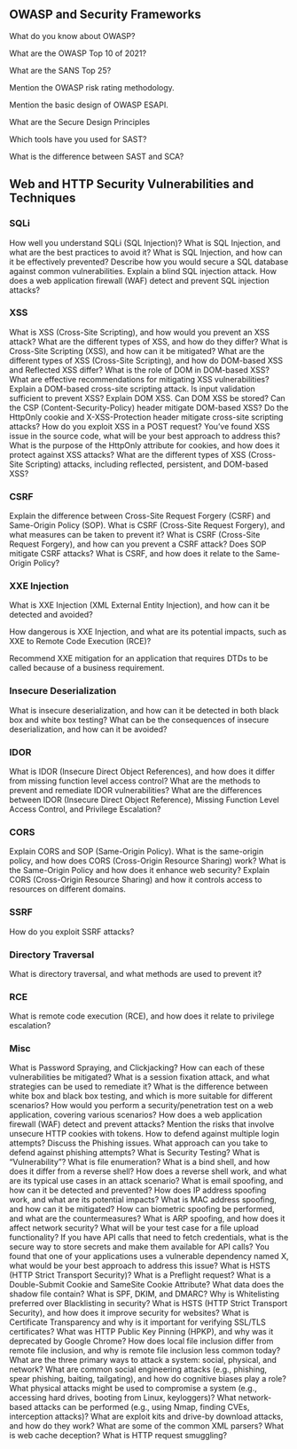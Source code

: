 ## OWASP and Security Frameworks
What do you know about OWASP?

What are the OWASP Top 10 of 2021?

What are the SANS Top 25?

Mention the OWASP risk rating methodology.

Mention the basic design of OWASP ESAPI.

What are the Secure Design Principles

Which tools have you used for SAST?

What is the difference between SAST and SCA?

## Web and HTTP Security Vulnerabilities and Techniques

### SQLi
How well you understand SQLi (SQL Injection)?
What is SQL Injection, and what are the best practices to avoid it?
What is SQL Injection, and how can it be effectively prevented?
Describe how you would secure a SQL database against common vulnerabilities.
Explain a blind SQL injection attack. How does a web application firewall (WAF) detect and prevent SQL injection attacks?

### XSS
What is XSS (Cross-Site Scripting), and how would you prevent an XSS attack? What are the different types of XSS, and how do they differ?
What is Cross-Site Scripting (XSS), and how can it be mitigated?
What are the different types of XSS (Cross-Site Scripting), and how do DOM-based XSS and Reflected XSS differ? What is the role of DOM in DOM-based XSS?
What are effective recommendations for mitigating XSS vulnerabilities?
Explain a DOM-based cross-site scripting attack. Is input validation sufficient to prevent XSS?
Explain DOM XSS.
Can DOM XSS be stored?
Can the CSP (Content-Security-Policy) header mitigate DOM-based XSS?
Do the HttpOnly cookie and X-XSS-Protection header mitigate cross-site scripting attacks?
How do you exploit XSS in a POST request?
You’ve found XSS issue in the source code, what will be your best approach to address this?
What is the purpose of the HttpOnly attribute for cookies, and how does it protect against XSS attacks?
What are the different types of XSS (Cross-Site Scripting) attacks, including reflected, persistent, and DOM-based XSS?

### CSRF
Explain the difference between Cross-Site Request Forgery (CSRF) and Same-Origin Policy (SOP).
What is CSRF (Cross-Site Request Forgery), and what measures can be taken to prevent it?
What is CSRF (Cross-Site Request Forgery), and how can you prevent a CSRF attack?
Does SOP mitigate CSRF attacks?
What is CSRF, and how does it relate to the Same-Origin Policy?

### XXE Injection
What is XXE Injection (XML External Entity Injection), and how can it be detected and avoided?

How dangerous is XXE Injection, and what are its potential impacts, such as XXE to Remote Code Execution (RCE)?

Recommend XXE mitigation for an application that requires DTDs to be called because of a business requirement.

### Insecure Deserialization
What is insecure deserialization, and how can it be detected in both black box and white box testing? What can be the consequences of insecure deserialization, and how can it be avoided?

### IDOR
What is IDOR (Insecure Direct Object References), and how does it differ from missing function level access control? What are the methods to prevent and remediate IDOR vulnerabilities?
What are the differences between IDOR (Insecure Direct Object Reference), Missing Function Level Access Control, and Privilege Escalation?

### CORS
Explain CORS and SOP (Same-Origin Policy).
What is the same-origin policy, and how does CORS (Cross-Origin Resource Sharing) work?
What is the Same-Origin Policy and how does it enhance web security?
Explain CORS (Cross-Origin Resource Sharing) and how it controls access to resources on different domains.

### SSRF
How do you exploit SSRF attacks?

### Directory Traversal
What is directory traversal, and what methods are used to prevent it?

### RCE
What is remote code execution (RCE), and how does it relate to privilege escalation?


### Misc
What is Password Spraying, and Clickjacking? How can each of these vulnerabilities be mitigated?
What is a session fixation attack, and what strategies can be used to remediate it?
What is the difference between white box and black box testing, and which is more suitable for different scenarios?
How would you perform a security/penetration test on a web application, covering various scenarios?
How does a web application firewall (WAF) detect and prevent attacks?
Mention the risks that involve unsecure HTTP cookies with tokens.
How to defend against multiple login attempts?
Discuss the Phishing issues.
What approach can you take to defend against phishing attempts?
What is Security Testing?
What is “Vulnerability”?
What is file enumeration?
What is a bind shell, and how does it differ from a reverse shell?
How does a reverse shell work, and what are its typical use cases in an attack scenario?
What is email spoofing, and how can it be detected and prevented?
How does IP address spoofing work, and what are its potential impacts?
What is MAC address spoofing, and how can it be mitigated?
How can biometric spoofing be performed, and what are the countermeasures?
What is ARP spoofing, and how does it affect network security?
What will be your test case for a file upload functionality?
If you have API calls that need to fetch credentials, what is the secure way to store secrets and make them available for API calls?
You found that one of your applications uses a vulnerable dependency named X, what would be your best approach to address this issue?
What is HSTS (HTTP Strict Transport Security)?
What is a Preflight request?
What is a Double-Submit Cookie and SameSite Cookie Attribute?
What data does the shadow file contain?
What is SPF, DKIM, and DMARC?
Why is Whitelisting preferred over Blacklisting in security?
What is HSTS (HTTP Strict Transport Security), and how does it improve security for websites?
What is Certificate Transparency and why is it important for verifying SSL/TLS certificates?
What was HTTP Public Key Pinning (HPKP), and why was it deprecated by Google Chrome?
How does local file inclusion differ from remote file inclusion, and why is remote file inclusion less common today?
What are the three primary ways to attack a system: social, physical, and network?
What are common social engineering attacks (e.g., phishing, spear phishing, baiting, tailgating), and how do cognitive biases play a role?
What physical attacks might be used to compromise a system (e.g., accessing hard drives, booting from Linux, keyloggers)?
What network-based attacks can be performed (e.g., using Nmap, finding CVEs, interception attacks)?
What are exploit kits and drive-by download attacks, and how do they work?
What are some of the common XML parsers?
What is web cache deception?
What is HTTP request smuggling?

